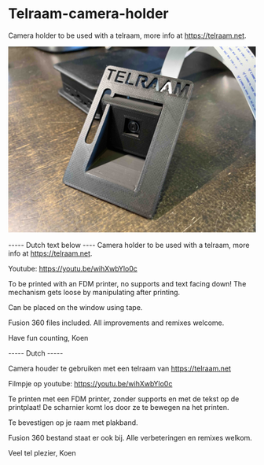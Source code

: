 # Telraam-camera-holder
Camera holder to be used with a telraam, more info at https://telraam.net.

![on desk](https://raw.githubusercontent.com/KoenVdH/Telraam-camera-holder/main/V2%20on%20desk.jpg)

----- Dutch text below ----
Camera holder to be used with a telraam, more info at https://telraam.net.

Youtube: https://youtu.be/wihXwbYlo0c

To be printed with an FDM printer, no supports and text facing down!
The mechanism gets loose by manipulating after printing.

Can be placed on the window using tape.

Fusion 360 files included.
All improvements and remixes welcome.

Have fun counting,
Koen

----- Dutch -----

Camera houder te gebruiken met een telraam van https://telraam.net

Filmpje op youtube:
https://youtu.be/wihXwbYlo0c

Te printen met een FDM printer, zonder supports en met de tekst op de printplaat!
De scharnier komt los door ze te bewegen na het printen.

Te bevestigen op je raam met plakband.

Fusion 360 bestand staat er ook bij.
Alle verbeteringen en remixes welkom.

Veel tel plezier,
Koen
